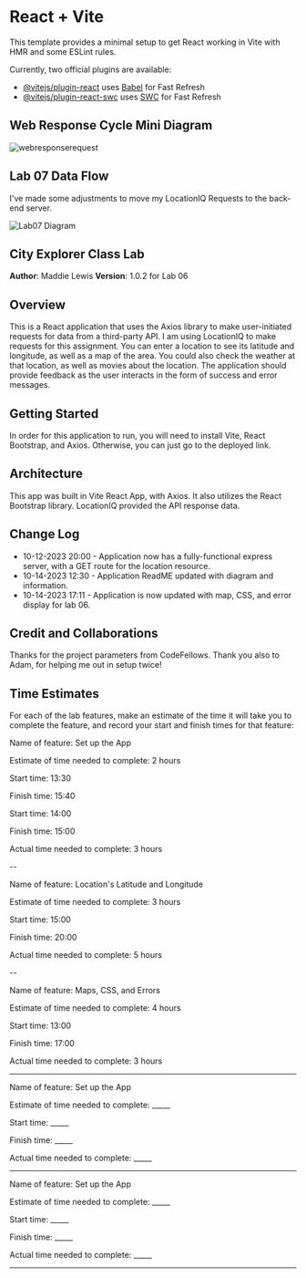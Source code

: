 # React + Vite

This template provides a minimal setup to get React working in Vite with HMR and some ESLint rules.

Currently, two official plugins are available:

- [@vitejs/plugin-react](https://github.com/vitejs/vite-plugin-react/blob/main/packages/plugin-react/README.md) uses [Babel](https://babeljs.io/) for Fast Refresh
- [@vitejs/plugin-react-swc](https://github.com/vitejs/vite-plugin-react-swc) uses [SWC](https://swc.rs/) for Fast Refresh

## Web Response Cycle Mini Diagram

![webresponserequest](https://github.com/maddieamie/city-explorer/assets/118625447/8019bbfa-3406-47a5-a641-5022edbf8418)


## Lab 07 Data Flow

I've made some adjustments to move my LocationIQ Requests to the back-end server. 

![Lab07 Diagram](https://github.com/maddieamie/city-explorer/assets/118625447/240afc3d-d0b4-4b60-91f4-7be64afe4a97)


## City Explorer Class Lab

**Author**: Maddie Lewis
**Version**: 1.0.2 for Lab 06

## Overview

This is a React application that uses the Axios library to make user-initiated requests for data from a third-party API. I am using LocationIQ to make requests for this assignment. You can enter a location to see its latitude and longitude, as well as a map of the area. You could also check the weather at that location, as well as movies about the location. The application should provide feedback as the user interacts in the form of success and error messages.

## Getting Started

In order for this application to run, you will need to install Vite, React Bootstrap, and Axios. Otherwise, you can just go to the deployed link. 

## Architecture

This app was built in Vite React App, with Axios. It also utilizes the React Bootstrap library. LocationIQ provided the API response data. 

## Change Log

+ 10-12-2023 20:00  - Application now has a fully-functional express server, with a GET route for the location resource.
+ 10-14-2023 12:30  - Application ReadME updated with diagram and information. 
+ 10-14-2023 17:11 - Application is now updated with map, CSS, and error display for lab 06.

## Credit and Collaborations

Thanks for the project parameters from CodeFellows. Thank you also to Adam, for helping me out in setup twice!

## Time Estimates

For each of the lab features, make an estimate of the time it will take you to complete the feature, and record your start and finish times for that feature:

Name of feature: Set up the App

Estimate of time needed to complete: 2 hours

Start time: 13:30

Finish time: 15:40

Start time: 14:00

Finish time: 15:00

Actual time needed to complete: 3 hours

--

Name of feature: Location's Latitude and Longitude

Estimate of time needed to complete: 3 hours

Start time: 15:00

Finish time: 20:00

Actual time needed to complete: 5 hours

--

Name of feature: Maps, CSS, and Errors

Estimate of time needed to complete: 4 hours

Start time: 13:00

Finish time: 17:00

Actual time needed to complete: 3 hours

---

Name of feature: Set up the App

Estimate of time needed to complete: _____

Start time: _____

Finish time: _____

Actual time needed to complete: _____

---

Name of feature: Set up the App

Estimate of time needed to complete: _____

Start time: _____

Finish time: _____

Actual time needed to complete: _____

---
